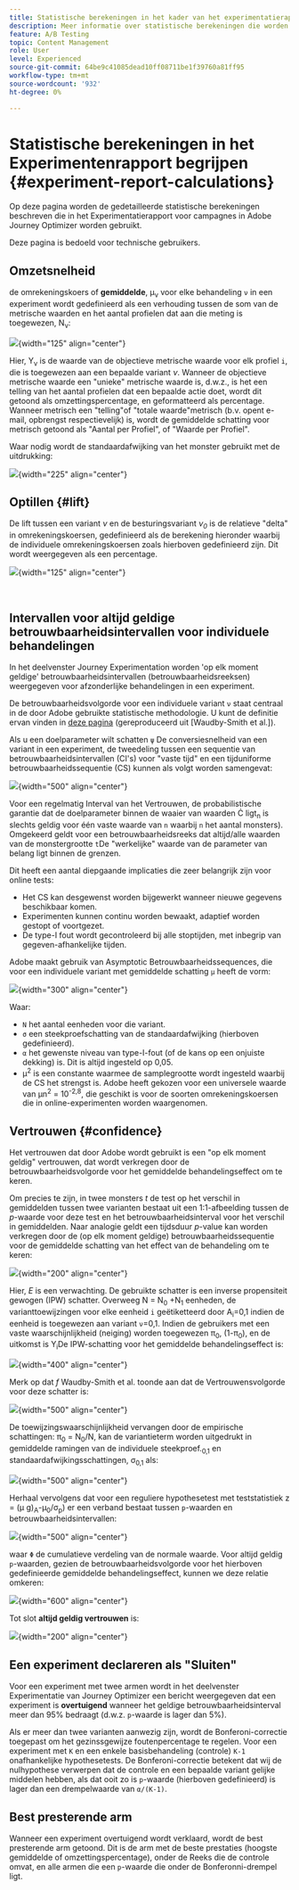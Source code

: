 ```yaml
---
title: Statistische berekeningen in het kader van het experimentatierapport
description: Meer informatie over statistische berekeningen die worden gebruikt bij het uitvoeren van experimentrapporten
feature: A/B Testing
topic: Content Management
role: User
level: Experienced
source-git-commit: 64be9c41085dead10ff08711be1f39760a81ff95
workflow-type: tm+mt
source-wordcount: '932'
ht-degree: 0%

---
```


# Statistische berekeningen in het Experimentenrapport begrijpen {#experiment-report-calculations}

Op deze pagina worden de gedetailleerde statistische berekeningen beschreven die in het Experimentatierapport voor campagnes in Adobe Journey Optimizer worden gebruikt.

Deze pagina is bedoeld voor technische gebruikers.

## Omzetsnelheid

de omrekeningskoers of **gemiddelde**, μ<sub>ν</sub> voor elke behandeling `ν` in een experiment wordt gedefinieerd als een verhouding tussen de som van de metrische waarden en het aantal profielen dat aan die meting is toegewezen, N<sub>ν</sub>:

![](assets/statistical_1.png){width="125" align="center"}

Hier, Y<sub>ν</sub> is de waarde van de objectieve metrische waarde voor elk profiel `i`, die is toegewezen aan een bepaalde variant *ν*. Wanneer de objectieve metrische waarde een &quot;unieke&quot; metrische waarde is, d.w.z., is het een telling van het aantal profielen dat een bepaalde actie doet, wordt dit getoond als omzettingspercentage, en geformatteerd als percentage. Wanneer metrisch een &quot;telling&quot;of &quot;totale waarde&quot;metrisch (b.v. opent e-mail, opbrengst respectievelijk) is, wordt de gemiddelde schatting voor metrisch getoond als &quot;Aantal per Profiel&quot;, of &quot;Waarde per Profiel&quot;.

Waar nodig wordt de standaardafwijking van het monster gebruikt met de uitdrukking:

![](assets/statistical_2.png){width="225" align="center"}

## Optillen {#lift}

De lift tussen een variant  *ν* en de besturingsvariant  *ν<sub>0</sub>* is de relatieve &quot;delta&quot; in omrekeningskoersen, gedefinieerd als de berekening hieronder waarbij de individuele omrekeningskoersen zoals hierboven gedefinieerd zijn. Dit wordt weergegeven als een percentage.

![](assets/statistical_3.png){width="125" align="center"}

</br>

## Intervallen voor altijd geldige betrouwbaarheidsintervallen voor individuele behandelingen

In het deelvenster Journey Experimentation worden &#39;op elk moment geldige&#39; betrouwbaarheidsintervallen (betrouwbaarheidsreeksen) weergegeven voor afzonderlijke behandelingen in een experiment.

De betrouwbaarheidsvolgorde voor een individuele variant `ν` staat centraal in de door Adobe gebruikte statistische methodologie. U kunt de definitie ervan vinden in [deze pagina](https://doi.org/10.48550/arXiv.2103.06476) (gereproduceerd uit [Waudby-Smith et al.]).

Als u een doelparameter wilt schatten `ψ` De conversiesnelheid van een variant in een experiment, de tweedeling tussen een sequentie van betrouwbaarheidsintervallen (CI&#39;s) voor &quot;vaste tijd&quot; en een tijduniforme betrouwbaarheidssequentie (CS) kunnen als volgt worden samengevat:

![](assets/statistical_4.png){width="500" align="center"}

Voor een regelmatig Interval van het Vertrouwen, de probabilistische garantie dat de doelparameter binnen de waaier van waarden Ċ ligt<sub>n</sub> is slechts geldig voor één vaste waarde van `n` waarbij `n` het aantal monsters). Omgekeerd geldt voor een betrouwbaarheidsreeks dat altijd/alle waarden van de monstergrootte `t`De &quot;werkelijke&quot; waarde van de parameter van belang ligt binnen de grenzen.

Dit heeft een aantal diepgaande implicaties die zeer belangrijk zijn voor online tests:

* Het CS kan desgewenst worden bijgewerkt wanneer nieuwe gegevens beschikbaar komen.
* Experimenten kunnen continu worden bewaakt, adaptief worden gestopt of voortgezet.
* De type-I fout wordt gecontroleerd bij alle stoptijden, met inbegrip van gegeven-afhankelijke tijden.

Adobe maakt gebruik van Asymptotic Betrouwbaarheidssequences, die voor een individuele variant met gemiddelde schatting `μ` heeft de vorm:

![](assets/statistical_5.png){width="300" align="center"}

Waar:

* `N` het aantal eenheden voor die variant.
* `σ` een steekproefschatting van de standaardafwijking (hierboven gedefinieerd).
* `α` het gewenste niveau van type-I-fout (of de kans op een onjuiste dekking) is. Dit is altijd ingesteld op 0,05.
* μ<sup>2</sup> is een constante waarmee de samplegrootte wordt ingesteld waarbij de CS het strengst is. Adobe heeft gekozen voor een universele waarde van μn<sup>2</sup> = 10<sup>-2,8</sup>, die geschikt is voor de soorten omrekeningskoersen die in online-experimenten worden waargenomen.

## Vertrouwen {#confidence}

Het vertrouwen dat door Adobe wordt gebruikt is een &quot;op elk moment geldig&quot; vertrouwen, dat wordt verkregen door de betrouwbaarheidsvolgorde voor het gemiddelde behandelingseffect om te keren.

Om precies te zijn, in twee monsters *t* de test op het verschil in gemiddelden tussen twee varianten bestaat uit een 1:1-afbeelding tussen de *p*-waarde voor deze test en het betrouwbaarheidsinterval voor het verschil in gemiddelden. Naar analogie geldt een tijdsduur *p*-value kan worden verkregen door de (op elk moment geldige) betrouwbaarheidssequentie voor de gemiddelde schatting van het effect van de behandeling om te keren:

![](assets/statistical_6.png){width="200" align="center"}

Hier, *E* is een verwachting. De gebruikte schatter is een inverse propensiteit gewogen (IPW) schatter. Overweeg N = N<sub>0</sub> +N<sub>1</sub> eenheden, de varianttoewijzingen voor elke eenheid `i` geëtiketteerd door A<sub>i</sub>=0,1 indien de eenheid is toegewezen aan variant `ν`=0,1. Indien de gebruikers met een vaste waarschijnlijkheid (neiging) worden toegewezen π<sub>0</sub>, (1-π<sub>0</sub>), en de uitkomst is Y<sub>i</sub>De IPW-schatting voor het gemiddelde behandelingseffect is:

![](assets/statistical_12.png){width="400" align="center"}

Merk op dat *f* Waudby-Smith et al. toonde aan dat de Vertrouwensvolgorde voor deze schatter is:

![](assets/statistical_7.png){width="500" align="center"}

De toewijzingswaarschijnlijkheid vervangen door de empirische schattingen: π<sub>0</sub> = N<sub>0</sub>/N, kan de variantieterm worden uitgedrukt in gemiddelde ramingen van de individuele steekproef.<sub>0,1</sub> en standaardafwijkingsschattingen, σ<sub>0,1</sub> als:

![](assets/statistical_8.png){width="500" align="center"}

Herhaal vervolgens dat voor een reguliere hypothesetest met teststatistiek z = (μ g)<sub>A</sub>-μ<sub>0</sub>/σ<sub>p</sub>) er een verband bestaat tussen `p`-waarden en betrouwbaarheidsintervallen:

![](assets/statistical_9.png){width="500" align="center"}

waar `Φ` de cumulatieve verdeling van de normale waarde. Voor altijd geldig `p`-waarden, gezien de betrouwbaarheidsvolgorde voor het hierboven gedefinieerde gemiddelde behandelingseffect, kunnen we deze relatie omkeren:

![](assets/statistical_10.png){width="600" align="center"}

Tot slot **altijd geldig vertrouwen** is:

![](assets/statistical_11.png){width="200" align="center"}

## Een experiment declareren als &quot;Sluiten&quot;

Voor een experiment met twee armen wordt in het deelvenster Experimentatie van Journey Optimizer een bericht weergegeven dat een experiment is **overtuigend** wanneer het geldige betrouwbaarheidsinterval meer dan 95% bedraagt (d.w.z. `p`-waarde is lager dan 5%).

Als er meer dan twee varianten aanwezig zijn, wordt de Bonferoni-correctie toegepast om het gezinssgewijze foutenpercentage te regelen. Voor een experiment met `K` en een enkele basisbehandeling (controle) `K-1` onafhankelijke hypothesetests. De Bonferoni-correctie betekent dat wij de nulhypothese verwerpen dat de controle en een bepaalde variant gelijke middelen hebben, als dat ooit zo is `p`-waarde (hierboven gedefinieerd) is lager dan een drempelwaarde van `α/(K-1)`.

## Best presterende arm

Wanneer een experiment overtuigend wordt verklaard, wordt de best presterende arm getoond. Dit is de arm met de beste prestaties (hoogste gemiddelde of omzettingspercentage), onder de Reeks die de controle omvat, en alle armen die een `p`-waarde die onder de Bonferonni-drempel ligt.
